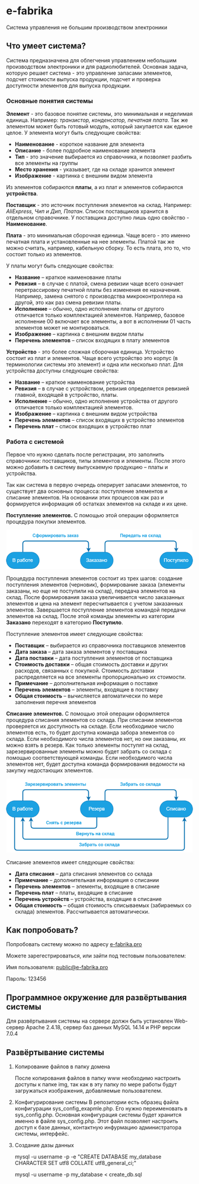 # e-fabrika

Система управления не большим производством электроники

## Что умеет система?

Система предназначена для облегчения управлением небольшим производством электроники и для радиолюбителей. Основная задача, которую решает система - это управление запасами элементов, подсчет стоимости выпуска продукции, подсчет и проверка доступности элементов для выпуска продукции.

### Основные понятия системы

**Элемент** - это базовое понятие системы, это минимальная и неделимая единица. Например: *транзистор, конденсатор, печатная плата*. Так же элементом может быть готовый модуль, который закупается как единое целое. У элемента могут быть следующие свойства:

* **Наименование** - короткое название для элемента
* **Описание** - более подробное наименование элемента
* **Тип** - это значение выбирается из справочника, и позволяет разбить все элементы на группы
* **Место хранения** - указывает, где на складе хранится элемент
* **Изображение** - картинка с внешним видом элемента

Из элементов собираются **платы**, а из плат и элементов собираются **устройства**.

**Поставщик** - это источник поступления элементов на склад. Например: *AliExpress, Чип и Дип, Платан*. Список поставщиков хранится в отдельном справочнике. У поставщика доступно лишь одно свойство - **Наименование**.

**Плата** - это минимальная сборочная единица. Чаще всего - это именно печатная плата и установленные на нее элементы. Платой так же можно считать, например, кабельную сборку. То есть плата, это то, что состоит только из элементов.

У платы могут быть следующие свойства:

* **Название** – краткое наименование платы
* **Ревизия** – в случае с платой, смена ревизии чаще всего означает перетрассировку печатной платы без изменения ее назначения. Например, замена снятого с производства микроконтроллера на другой, это как раз смена ревизии платы.
* **Исполнение** – обычно, одно исполнение платы от другого отличается только комплектацией элементов. Например, базовое исполнение 00 включает все элементы, а вот в исполнении 01 часть элементов может не монтироваться.
* **Изображение** – картинка с внешним видом платы
* **Перечень элементов** – список входящих в плату элементов

**Устройство** - это более сложная сборочная единица. Устройство состоит из плат и элементов. Чаще всего устройство это корпус (в терминологии системы это элемент) и одна или несколько плат. Для устройства доступны следующие свойства:

* **Название** – краткое наименование устройства
* **Ревизия** – в случае с устройством, ревизия определяется ревизией главной, входящей в устройство, платы.
* **Исполнение** – обычно, одно исполнение устройства от другого отличается только комплектацией элементов.
* **Изображение** – картинка с внешним видом устройства
* **Перечень элементов** – список входящих в устройство элементов
* **Перечень плат** – список входящих в устройство плат

### Работа с системой

Первое что нужно сделать после регистрации, это заполнить справочники: поставщиков, типы элементов и элементы. После этого можно добавить в систему выпускаемую продукцию – платы и устройства.

Так как система в первую очередь оперирует запасами элементов, то существует два основных процесса: поступление элементов и списание элементов. На основании этих процессов как раз и формируется информация об остатках элементов на складе и их цене.

**Поступление элементов.** С помощью этой операции оформляется процедура покупки элементов.

![Поступление элементов](https://github.com/sdydykin/e-fabrika/blob/main/img/receipt_fsm.png?raw=true)

Процедура поступления элементов состоит из трех шагов: создание поступления элементов (черновик), формирование заказа (элементы заказаны, но еще не поступили на склад), передача элементов на склад. После формирования заказа увеличивается число заказанных элементов и цена на элемент пересчитывается с учетом заказанных элементов. Завершается поступление элементов командой передачи элементов на склад. После этой команды элементы из категории **Заказано** переходят в категорию **Поступило**.

Поступление элементов имеет следующие свойства:

* **Поставщик** – выбирается из справочника поставщиков элементов
* **Дата заказа** – дата заказа элементов у поставщика
* **Дата поставки** – дата поступления элементов от поставщика
* **Стоимость доставки** – общая стоимость доставки и других расходов, связанных с покупкой. Стоимость доставки распределяется на все элементы пропорционально их стоимости.
* **Примечание** – дополнительная информация о поставке
* **Перечень элементов** – элементы, входящие в поставку
* **Общая стоимость** – вычисляется автоматически по мере заполнения перечня элементов

**Списание элементов.** С помощью этой операции оформляется процедура списания элементов со склада. При списании элементов проверяется их доступность на складе. Если необходимое число элементов есть, то будет доступна команда забора элементов со склада. Если необходимого числа элементов нет, но они заказаны, их можно взять в резерв. Как только элементы поступят на склад, зарезервированные элементы можно будет забрать со склада с помощью соответствующей команды. Если необходимого числа элементов нет, будет доступна команда формирования ведомости на закупку недостающих элементов.

![Списание элементов](https://github.com/sdydykin/e-fabrika/blob/main/img/disposal_fsm.png?raw=true)

Списание элементов имеет следующие свойства:

* **Дата списания** – дата списания элементов со склада
* **Примечание** – дополнительная информация о списании
* **Перечень элементов** – элементы, входящие в списание
* **Перечень плат** – платы, входящие в списание
* **Перечень устройств** – устройства, входящие в списание
* **Общая стоимость** – общая стоимость списываемых (забираемых со склада) элементов. Рассчитывается автоматически.

## Как попробовать?

Попробовать систему можно по адресу [e-fabrika.pro](https://e-fabrika.pro)

Можете зарегестрироваться, или зайти под тестовым пользователем:

Имя пользователя: public@e-fabrika.pro

Пароль: 123456

## Программное окружение для развёртывания системы

Для развёртывания системы на сервере должн быть установлен Web-сервер Apache 2.4.18, сервер баз данных MySQL 14.14 и PHP версии 7.0.4

## Развёртывание системы

1. Копирование файлов в папку домена

   После копирования файлов в папку www необходимо настроить доступы к папке img, так как в эту папку по мере работы будут загружаться изображения, добавляемые пользователем.
2. Конфигурирование системы
   В репозитории есть образец файла конфигурации sys_config_exapmle.php. Его нужно переименовать в sys_config.php. Основная конфигурация системы будет хранится именно в файле sys_config.php. Этот файл позволяет настроить доступ к базе данных, контактную инфурмацию администратора системы, интерфейс.
3. Создание дазы данных

   mysql -u username -p -e "CREATE DATABASE my_database CHARACTER SET utf8 COLLATE utf8_general_ci;"

   mysql -u username -p my_database < create_db.sql
